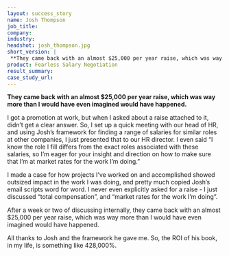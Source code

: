 ```yaml
---
layout: success_story
name: Josh Thompson
job_title: 
company: 
industry: 
headshot: josh_thompson.jpg
short_version: |
 **They came back with an almost $25,000 per year raise, which was way more than I would have even imagined would have happened.**
product: Fearless Salary Negotiation
result_summary: 
case_study_url: 
---
```


**They came back with an almost $25,000 per year raise, which was way more than I would have even imagined would have happened.**

I got a promotion at work, but when I asked about a raise attached to it, didn’t get a clear answer. So, I set up a quick meeting with our head of HR, and using Josh’s framework for finding a range of salaries for similar roles at other companies, I just presented that to our HR director. I even said “I know the role I fill differs from the exact roles associated with these salaries, so I’m eager for your insight and direction on how to make sure that I’m at market rates for the work I’m doing.”

I made a case for how projects I’ve worked on and accomplished showed outsized impact in the work I was doing, and pretty much copied Josh’s email scripts word for word. I never even explicitly asked for a raise - I just discussed “total compensation”, and “market rates for the work I’m doing”.

After a week or two of discussing internally, they came back with an almost $25,000 per year raise, which was way more than I would have even imagined would have happened.

All thanks to Josh and the framework he gave me. So, the ROI of his book, in my life, is something like 428,000%.